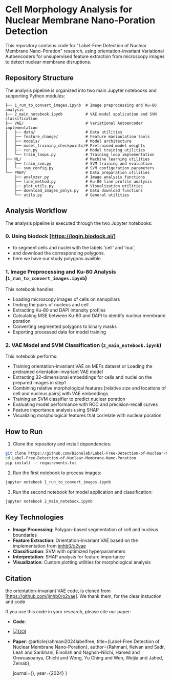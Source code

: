 # Cell Morphology Analysis for Nuclear Membrane Nano-Poration Detection

This repository contains code for "Label-Free Detection of Nuclear Membrane Nano-Poration" research, using orientation-invariant Variational Autoencoders for unsupervised feature extraction from microscopy images to detect nuclear membrane disruptions.

## Repository Structure

The analysis pipeline is organized into two main Jupyter notebooks and supporting Python modules:

```
├── 1_run_to_convert_images.ipynb  # Image preprocessing and Ku-80 analysis
├── 2_main_notebook.ipynb          # VAE model application and SVM classification
├── VAE/                           # Variational Autoencoder implementation
│   ├── data/                      # Data utilities
│   ├── feature_change/            # Feature manipulation tools
│   ├── models/                    # Model architecture
│   ├── model_training_checkpoints/# Pretrained model weights
│   ├── run.py                     # Model training utilities
│   └── train_loops.py             # Training loop implementation
├── ML/                            # Machine learning utilities
│   ├── train_svm.py               # SVM training and evaluation
│   └── svm_config.py              # SVM configuration parameters
└── PREP/                          # Data preparation utilities
    ├── analyzer.py                # Image analysis functions
    ├── line_method.py             # Ku-80 line profile analysis
    ├── plot_utils.py              # Visualization utilities
    ├── download_images_polys.py   # Data download functions
    └── utils.py                   # General utilities
```

## Analysis Workflow

The analysis pipeline is executed through the two Jupyter notebooks:
### 0. Using biodock [https://login.biodock.ai/] 

- to segment cells and nuclei with the labels 'cell' and 'nuc',
- and download the corresponding polygons.
- here we have our study polygons availble
  
### 1. Image Preprocessing and Ku-80 Analysis (`1_run_to_convert_images.ipynb`)

This notebook handles:
- Loading microscopy images of cells on nanopillars
- finding the pairs of nucleus and cell
- Extracting Ku-80 and DAPI intensity profiles
- Calculating MSE between Ku-80 and DAPI to identify nuclear membrane poration
- Converting segmented polygons to binary masks
- Exporting processed data for model training

### 2. VAE Model and SVM Classification (`2_main_notebook.ipynb`)

This notebook performs:
- Training orientation-invariant VAE on MEFs dataset or Loading the pretrained orientation-invariant VAE model
- Extracting 32-dimensional embeddings for cells and nuclei on the prepared images in step1
- Combining relative morphological features [relative size and locations of cell and nucleus pairs] with VAE embeddings
- Training an SVM classifier to predict nuclear poration
- Evaluating model performance with ROC and precision-recall curves
- Feature importance analysis using SHAP
- Visualizing morphological features that correlate with nuclear poration

## How to Run

1. Clone the repository and install dependencies:
```bash
git clone https://github.com/Bionelab/Label-Free-Detection-of-Nuclear-Membrane-Nano-Poration.git
cd Label-Free-Detection-of-Nuclear-Membrane-Nano-Poration
pip install -r requirements.txt
```

2. Run the first notebook to process images:
```bash
jupyter notebook 1_run_to_convert_images.ipynb
```

3. Run the second notebook for model application and classification:
```bash
jupyter notebook 2_main_notebook.ipynb
```

## Key Technologies

- **Image Processing**: Polygon-based segmentation of cell and nucleus boundaries
- **Feature Extraction**: Orientation-invariant VAE based on the implementation from [jmhb0/o2vae](https://github.com/jmhb0/o2vae)
- **Classification**: SVM with optimized hyperparameters
- **Interpretation**: SHAP analysis for feature importance
- **Visualization**: Custom plotting utilities for morphological analysis

## Citation
the orientation-invariant VAE code, is cloned from [https://github.com/jmhb0/o2vae]. We thank them, for the clear instuction and code

If you use this code in your research, please cite our paper:
- **Code**:
- [![DOI](https://sandbox.zenodo.org/badge/941298210.svg)](https://handle.stage.datacite.org/10.5072/zenodo.196087)

- **Paper**:
@article{rahmani2024labelfree,
  title={Label-Free Detection of Nuclear Membrane Nano-Poration},
  author={Rahmani, Keivan and Sadr, Leah and Sarikhani, Einollah and Naghsh-Nilchi, Hamed and Onwuasoanya, Chichi and Wong, Yu Ching and Wen, Weijia and Jahed, Zeinab},



  journal={},
  year={2024}
}
```
